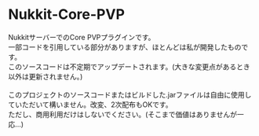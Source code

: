 # Nukkit-Core-PVP
NukkitサーバーでのCore PVPプラグインです。
<br>
一部コードを引用している部分がありますが、ほとんどは私が開発したものです。<br>
このソースコードは不定期でアップデートされます。(大きな変更点があるとき以外は更新されません。)<br>
<br>
このプロジェクトのソースコードまたはビルドした.jarファイルは自由に使用していただいて構いません。改変、2次配布もOKです。<br>
ただし、商用利用だけはしないでください。(そこまで価値はありませんが一応...)
